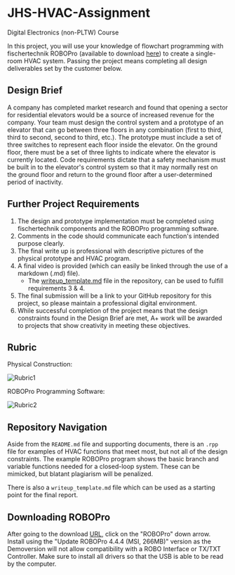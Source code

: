 # JHS-HVAC-Assignment
Digital Electronics (non-PLTW) Course

In this project, you will use your knowledge of flowchart programming with fischertechnik ROBOPro (available to download [here](https://www.fischertechnik.de/en/service/downloads/robotics)) to create a single-room HVAC system. Passing the project means completing all design deliverables set by the customer below.

[//]: # (Image References)

[image1]: https://github.com/joshrwhite/JHS-HVAC-Assignment/blob/master/Images/Rubric_PhysicalDesign.PNG "Rubric1"
[image2]: https://github.com/joshrwhite/JHS-HVAC-Assignment/blob/master/Images/Rubric_SoftwareDesign.PNG "Rubric2"


## Design Brief

A company has completed market research and found that opening a sector for residential elevators would be a source of increased revenue for the company. Your team must design the control system and a prototype of an elevator that can go between three floors in any combination (first to third, third to second, second to third, etc.). The prototype must include a set of three switches to represent each floor inside the elevator. On the ground floor, there must be a set of three lights to indicate where the elevator is currently located. Code requirements dictate that a safety mechanism must be built in to the elevator's control system so that it may normally rest on the ground floor and return to the ground floor after a user-determined period of inactivity.

## Further Project Requirements

1. The design and prototype implementation must be completed using fischertechnik components and the ROBOPro programming software.
2. Comments in the code should communicate each function's intended purpose clearly.
3. The final write up is professional with descriptive pictures of the physical prototype and HVAC program.
4. A final video is provided (which can easily be linked through the use of a markdown (.md) file).
   - The [writeup_template.md](https://github.com/joshrwhite/JHS-HVAC-Assignment/blob/master/writeup_template.md) file in the repository, can be used to fulfill requirements 3 & 4.
5. The final submission will be a link to your GitHub repository for this project, so please maintain a professional digital environment.
6. While successful completion of the project means that the design constraints found in the Design Brief are met, A+ work will be awarded to projects that show creativity in meeting these objectives.

## Rubric

Physical Construction:

![Rubric1][image1]

ROBOPro Programming Software:

![Rubric2][image2]

## Repository Navigation

Aside from the `README.md` file and supporting documents, there is an `.rpp` file for examples of HVAC functions that meet most, but not all of the design constraints. The example ROBOPro program shows the basic branch and variable functions needed for a closed-loop system. These can be mimicked, but blatant plagiarism will be penalized.

There is also a `writeup_template.md` file which can be used as a starting point for the final report.

## Downloading ROBOPro

After going to the download [URL](https://www.fischertechnik.de/en/service/downloads/robotics), click on the "ROBOPro" down arrow. Install using the "Update ROBOPro 4.4.4 (MSI, 266MB)" version as the Demoversion will not allow compatibility with a ROBO Interface or TX/TXT Controller. Make sure to install all drivers so that the USB is able to be read by the computer.
